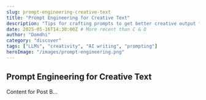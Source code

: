 ```yaml
---
slug: prompt-engineering-creative-text
title: "Prompt Engineering for Creative Text"
description: "Tips for crafting prompts to get better creative output from LLMs."
date: 2025-05-16T14:30:00Z # More recent than C & D
author: "Domdhi"
category: "discover"
tags: ["LLMs", "creativity", "AI writing", "prompting"]
heroImage: "/images/prompt-engineering.png"
---
```

## Prompt Engineering for Creative Text
Content for Post B...
